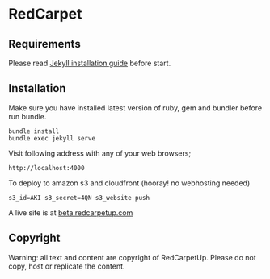 RedCarpet
=====

Requirements
------------

Please read [Jekyll installation guide](https://jekyllrb.com/docs/installation/) before start.


Installation
------------

Make sure you have installed latest version of ruby, gem and bundler before run bundle.

    bundle install
    bundle exec jekyll serve

Visit following address with any of your web browsers;

    http://localhost:4000

To deploy to amazon s3 and cloudfront (hooray! no webhosting needed)

    s3_id=AKI s3_secret=4QN s3_website push 

A live site is at [beta.redcarpetup.com](https://beta.redcarpetup.com)


Copyright
------------------

Warning: all text and content are copyright of RedCarpetUp. Please do not copy, host or replicate the content.
